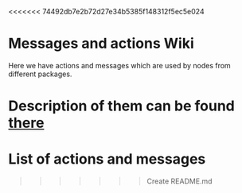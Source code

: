 <<<<<<< 74492db7e2b72d27e34b5385f148312f5ec5e024
# Messages and actions Wiki

Here we have actions and messages which are used by nodes from different packages.

Description of them can be found [there](https://github.com/KNR-Selfie/selfie_carolocup2020/wiki/Messages-and-actions)
=======
# List of actions and messages
>>>>>>> Create README.md
